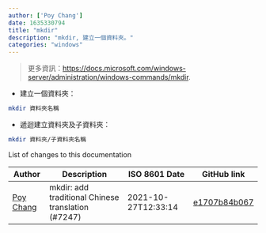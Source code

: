 ```yaml
---
author: ['Poy Chang']
date: 1635330794
title: "mkdir"
description: "mkdir, 建立一個資料夾。"
categories: "windows"
---
```

> 更多資訊：<https://docs.microsoft.com/windows-server/administration/windows-commands/mkdir>.

- 建立一個資料夾：

```bash
mkdir 資料夾名稱
```

- 遞迴建立資料夾及子資料夾：

```bash
mkdir 資料夾/子資料夾名稱
```
List of changes to this documentation


Author | Description | ISO 8601 Date | GitHub link
------|-----|-----|-----
[Poy Chang](mailto:poypost@gmail.com) | mkdir: add traditional Chinese translation (#7247) | 2021-10-27T12:33:14 | [e1707b84b067](https://github.com/tldr-pages/tldr/commit/e1707b84b067919afe605b9895c16d5451153f9b)

